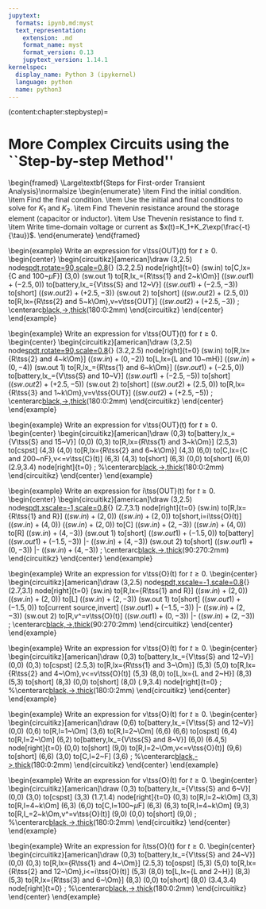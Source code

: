 ```yaml
---
jupytext:
  formats: ipynb,md:myst
  text_representation:
    extension: .md
    format_name: myst
    format_version: 0.13
    jupytext_version: 1.14.1
kernelspec:
  display_name: Python 3 (ipykernel)
  language: python
  name: python3
---
```


(content:chapter:stepbystep)=

# More Complex Circuits using the ``Step-by-step Method''

\begin{framed}
\Large\textbf{Steps for First-order Transient Analysis}\normalsize
\begin{enumerate}
\item Find the initial condition.
\item Find the final condition.
\item Use the initial and final conditions to solve for $K_1$ and $K_2$.
\item Find Thevenin resistance around the storage element (capacitor or inductor).
\item Use Thevenin resistance to find $\tau$.
\item Write time-domain voltage or current as $x(t)=K_1+K_2\exp(\frac{-t}{\tau})$.
\end{enumerate}
\end{framed}

\begin{example}
Write an expression for v\tss{OUT}(t) for $t\geq 0$.
\begin{center}
\begin{circuitikz}[american]\draw
(3,2.5) node[spdt,rotate=90,scale=0.8](sw){}
(3.2,2.5) node[right]{t=0}
(sw.in) to[C,lx={C and 100~$\mu$F}] (3,0)
(sw.out 1) to[R,lx_={R\tss{1} and 2~k\Om}] ($(sw.out 1)+(-2.5,0)$) to[battery,lx_={V\tss{S} and 12~V}] ($(sw.out 1)+(-2.5,-3)$) to[short] ($(sw.out 2)+(+2.5,-3)$)
(sw.out 2) to[short] ($(sw.out 2)+(2.5,0)$) to[R,lx={R\tss{2} and 5~k\Om},v=v\tss{OUT}] ($(sw.out 2)+(+2.5,-3)$)
;
\centerarc[black,->,thick](3,2.4)(180:0:2mm)
\end{circuitikz}
\end{center}
\end{example}

\begin{example}
Write an expression for v\tss{OUT}(t) for $t\geq 0$.
\begin{center}
\begin{circuitikz}[american]\draw
(3,2.5) node[spdt,rotate=90,scale=0.8](sw){}
(3.2,2.5) node[right]{t=0}
(sw.in) to[R,lx={R\tss{2} and 4~k\Om}] ($(sw.in)+(0,-2)$) to[L,lx={L and 10~mH}] ($(sw.in)+(0,-4)$)
(sw.out 1) to[R,lx_={R\tss{1} and 6~k\Om}] ($(sw.out 1)+(-2.5,0)$) to[battery,lx_={V\tss{S} and 10~V}] ($(sw.out 1)+(-2.5,-5)$) to[short] ($(sw.out 2)+(+2.5,-5)$)
(sw.out 2) to[short] ($(sw.out 2)+(2.5,0)$) to[R,lx={R\tss{3} and 1~k\Om},v=v\tss{OUT}] ($(sw.out 2)+(+2.5,-5)$)
;
\centerarc[black,->,thick](3,2.4)(180:0:2mm)
\end{circuitikz}
\end{center}
\end{example}

\begin{example}
Write an expression for v\tss{OUT}(t) for $t\geq 0$.
\begin{center}
\begin{circuitikz}[american]\draw
(0,3) to[battery,lx_={V\tss{S} and 15~V}] (0,0)
(0,3) to[R,lx={R\tss{1} and 3~k\Om}] (2.5,3) to[cspst] (4,3)
(4,0) to[R,lx={R\tss{2} and 6~k\Om}] (4,3)
(6,0) to[C,lx={C and 200~nF},v<=v\tss{C}(t)] (6,3)
(4,3) to[short] (6,3)
(0,0) to[short] (6,0)
(2.9,3.4) node[right]{t=0}
;
%\centerarc[black,->,thick](3,2.4)(180:0:2mm)
\end{circuitikz}
\end{center}
\end{example}

\begin{example}
Write an expression for i\tss{OUT}(t) for $t\geq 0$.
\begin{center}
\begin{circuitikz}[american]\draw
(3,2.5) node[spdt,xscale=-1,scale=0.8](sw){}
(2.7,3.1) node[right]{t=0}
(sw.in) to[R,lx={R\tss{1} and R}] ($(sw.in) + (2,0)$)
($(sw.in) + (2,0)$) to[short,i=i\tss{O}(t)] ($(sw.in) + (4,0)$)
($(sw.in) + (2,0)$) to[C] ($(sw.in) + (2,-3)$)
($(sw.in) + (4,0)$) to[R] ($(sw.in) + (4,-3)$)
(sw.out 1) to[short] ($(sw.out 1) + (-1.5,0)$) to[battery] ($(sw.out 1) + (-1.5,-3)$) |- ($(sw.in) + (4,-3)$)
(sw.out 2) to[short] ($(sw.out 1) + (0,-3)$) |- ($(sw.in) + (4,-3)$)
;
\centerarc[black,->,thick](3.1,2.5)(90:270:2mm)
\end{circuitikz}
\end{center}
\end{example}

\begin{example}
Write an expression for v\tss{O}(t) for $t\geq 0$.
\begin{center}
\begin{circuitikz}[american]\draw
(3,2.5) node[spdt,xscale=-1,scale=0.8](sw){}
(2.7,3.1) node[right]{t=0}
(sw.in) to[R,lx={R\tss{1} and R}] ($(sw.in) + (2,0)$)
($(sw.in) + (2,0)$) to[L] ($(sw.in) + (2,-3)$)
(sw.out 1) to[short] ($(sw.out 1) + (-1.5,0)$) to[current source,invert] ($(sw.out 1) + (-1.5,-3)$) |- ($(sw.in) + (2,-3)$)
(sw.out 2) to[R,v^=v\tss{O}(t)] ($(sw.out 1) + (0,-3)$) |- ($(sw.in) + (2,-3)$)
;
\centerarc[black,->,thick](3.1,2.5)(90:270:2mm)
\end{circuitikz}
\end{center}
\end{example}

\begin{example}
Write an expression for v\tss{O}(t) for $t\geq 0$.
\begin{center}
\begin{circuitikz}[american]\draw
(0,3) to[battery,lx_={V\tss{S} and 12~V}] (0,0)
(0,3) to[cspst] (2.5,3) to[R,lx={R\tss{1} and 3~\Om}] (5,3)
(5,0) to[R,lx={R\tss{2} and 4~\Om},v<=v\tss{O}(t)] (5,3)
(8,0) to[L,lx={L and 2~H}] (8,3)
(5,3) to[short] (8,3)
(0,0) to[short] (8,0)
(.9,3.4) node[right]{t=0}
;
%\centerarc[black,->,thick](3,2.4)(180:0:2mm)
\end{circuitikz}
\end{center}
\end{example}

\begin{example}
Write an expression for v\tss{O}(t) for $t\geq 0$.
\begin{center}
\begin{circuitikz}[american]\draw
(0,6) to[battery,lx_={V\tss{S} and 12~V}] (0,0)
(0,6) to[R,l=1~\Om] (3,6) to[R,l=2~\Om] (6,6)
(6,6) to[ospst] (6,4) to[R,l=2~\Om] (6,2) to[battery,lx_={V\tss{S} and 8~V}] (6,0)
(6.4,5) node[right]{t=0}
(0,0) to[short] (9,0) to[R,l=2~\Om,v<=v\tss{O}(t)] (9,6) to[short] (6,6)
(3,0) to[C,l=2~F] (3,6)
;
%\centerarc[black,->,thick](3,2.4)(180:0:2mm)
\end{circuitikz}
\end{center}
\end{example}

\begin{example}
Write an expression for v\tss{O}(t) for $t\geq 0$.
\begin{center}
\begin{circuitikz}[american]\draw
(0,3) to[battery,lx_={V\tss{S} and 6~V}] (0,0)
(3,0) to[cspst] (3,3)
(1.7,1.4) node[right]{t=0}
(0,3) to[R,l=2~k\Om] (3,3) to[R,l=4~k\Om] (6,3)
(6,0) to[C,l=100~$\mu$F] (6,3)
(6,3) to[R,l=4~k\Om] (9,3) to[R,l_=2~k\Om,v^=v\tss{O}(t)] (9,0)
(0,0) to[short] (9,0)
;
%\centerarc[black,->,thick](3,2.4)(180:0:2mm)
\end{circuitikz}
\end{center}
\end{example}

\begin{example}
Write an expression for i\tss{O}(t) for $t\geq 0$.
\begin{center}
\begin{circuitikz}[american]\draw
(0,3) to[battery,lx_={V\tss{S} and 24~V}] (0,0)
(0,3) to[R,lx={R\tss{1} and 4~\Om}] (2.5,3) to[ospst] (5,3)
(5,0) to[R,lx={R\tss{2} and 12~\Om},i<=i\tss{O}(t)] (5,3)
(8,0) to[L,lx={L and 2~H}] (8,3)
(5,3) to[R,lx={R\tss{3} and 6~\Om}] (8,3)
(0,0) to[short] (8,0)
(3.4,3.4) node[right]{t=0}
;
%\centerarc[black,->,thick](3,2.4)(180:0:2mm)
\end{circuitikz}
\end{center}
\end{example}
